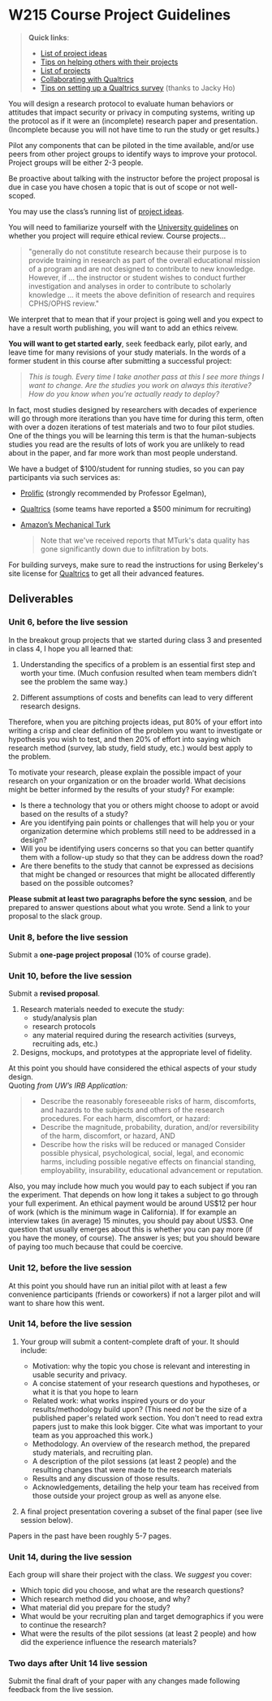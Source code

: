 # W215 Course Project Guidelines

> **Quick links**:
>
> - [List of project ideas](./ideas.md)
> - [Tips on helping others with their projects](./helping-others.md)
> - [List of projects](./list-of-projects.md)
> - [Collaborating with Qualtrics](/project/tools/qualtrics)
> - [Tips on setting up a Qualtrics survey](https://docs.google.com/document/d/1dCWqeEVaHSNwUDYGvA1_XT8BK_1JFZQUe2MjjIDPLbo/edit) (thanks to Jacky Ho)

You will design a research protocol to evaluate human behaviors or attitudes that impact security or privacy in computing systems, writing up the protocol as if it were an (incomplete) research paper and presentation. (Incomplete because you will not have time to run the study or get results.)

Pilot any components that can be piloted in the time available, and/or use peers from other project groups to identify ways to improve your protocol. Project groups will be either 2-3 people.

Be proactive about talking with the instructor before the project proposal is due in case you have chosen a topic that is out of scope or not well-scoped.

You may use the class’s running list of [<span class="underline">project ideas</span>](./ideas.md).

You will need to familiarize yourself with the [University guidelines](https://cphs.berkeley.edu/review.html) on whether you project will require ethical review. Course projects...

> "generally do not constitute research because their purpose is to provide training in research as part of the overall educational mission of a program and are not designed to contribute to new knowledge. However, if ... the instructor or student wishes to conduct further investigation and analyses in order to contribute to scholarly knowledge ... it meets the above definition of research and requires CPHS/OPHS review."

We interpret that to mean that if your project is going well and you expect to have a result worth publishing, you will want to add an ethics reivew.

**You will want to get started early**, seek feedback early, pilot early, and leave time for many revisions of your study materials. In the words of a former student in this course after submitting a successful
project:

> *This is tough. Every time I take another pass at this I see more things I want to change. Are the studies you work on always this iterative? How do you know when you're actually ready to deploy?*

In fact, most studies designed by researchers with decades of experience will go through more iterations than you have time for during this term, often with over a dozen iterations of test materials and two to four pilot studies. One of the things you will be learning this term is that the human-subjects studies you read are the results of lots of work you are unlikely to read about in the paper, and far more work than most people understand.

We have a budget of $100/student for running studies, so you can pay participants via such services as:
 - [Prolific](https://www.prolific.co/) (strongly recommended by Professor Egelman),
 - [Qualtrics](https://berkeley.ca1.qualtrics.com/) (some teams have reported a $500 minimum for recruiting)
 - [Amazon’s Mechanical Turk](https://www.mturk.com/)

     > Note that we've received reports that MTurk's data quality has gone significantly down due to infiltration by bots.

For building surveys, make sure to read the instructions for using Berkeley's site license for [Qualtrics](/project/tools/qualtrics) to get all their advanced features.

## Deliverables 

### Unit 6, before the live session

In the breakout group projects that we started during class 3 and presented in class 4, I hope you all learned that:

1. Understanding the specifics of a problem is an essential first step and worth your time. (Much confusion resulted when team members didn’t see the problem the same way.)

2. Different assumptions of costs and benefits can lead to very different research designs.

Therefore, when you are pitching projects ideas, put 80% of your effort into writing a crisp and clear definition of the problem you want to investigate or hypothesis you wish to test, and then 20% of effort into saying which research method (survey, lab study, field study, etc.) would best apply to the problem.

To motivate your research, please explain the possible impact of your research on your organization or on the broader world. What decisions might be better informed by the results of your study? For example:

  - Is there a technology that you or others might choose to adopt or avoid based on the results of a study?
  - Are you identifying pain points or challenges that will help you or your organization determine which problems still need to be addressed in a design?
  - Will you be identifying users concerns so that you can better quantify them with a follow-up study so that they can be address down the road?
  - Are there benefits to the study that cannot be expressed as decisions that might be changed or resources that might be allocated differently based on the possible outcomes?

**Please submit at least two paragraphs before the sync session**, and be prepared to answer questions about what you wrote. Send a link to your proposal to the slack group.

### Unit 8, before the live session

Submit a **one-page project proposal** (10% of course grade).

### Unit 10, before the live session

Submit a **revised proposal**.

1. Research materials needed to execute the study:
	- study/analysis plan
	- research protocols
	- any material required during the research activities (surveys, recruiting ads, etc.)
2. Designs, mockups, and prototypes at the appropriate level of fidelity.

At this point you should have considered the ethical aspects of your study design.  
Quoting *from UW’s IRB Application:*

> * Describe the reasonably foreseeable risks of harm, discomforts, and hazards to the subjects and others of the research procedures. For each harm, discomfort, or hazard:
> * Describe the magnitude, probability, duration, and/or reversibility of the harm, discomfort, or hazard, AND
> * Describe how the risks will be reduced or managed
> Consider possible physical, psychological, social, legal, and economic harms, including possible negative effects on financial standing, employability, insurability, educational advancement or reputation.

Also, you may include how much you would pay to each subject if you ran the experiment.  That depends on how long it takes a subject to go through your full experiment.  An ethical payment would be around US\$12 per hour of work (which is the minimum wage in California).  If for example an interview takes (in average) 15 minutes, you should pay about US$3. One question that usually emerges about this is whether you can pay more (if you have the money, of course). The answer is yes; but you should beware of paying too much because that could be coercive.


### Unit 12, before the live session

At this point you should have run an initial pilot with at least a few convenience participants (friends or coworkers) if not a larger pilot and will want to share how this went.

### Unit 14, before the live session

 1. Your group will submit a content-complete draft of your. It should include:

    * Motivation: why the topic you chose is relevant and interesting in usable security and privacy.
    * A concise statement of your research questions and hypotheses, or what it is that you hope to learn
    * Related work: what works inspired yours or do your results/methodology build upon? (This need *not* be the size of a published paper's related work section. You don't need to read extra papers just to make this look bigger.  Cite what was important to your team as you approached this work.)
    * Methodology.  An overview of the research method, the prepared study materials, and recruiting plan.
    * A description of the pilot sessions (at least 2 people) and the resulting changes that were made to the research materials
    * Results and any discussion of those results.
    * Acknowledgements, detailing the help your team has received from those outside your project group as well as anyone else.

 2. A final project presentation covering a subset of the final paper (see live session below).

 Papers in the past have been roughly 5-7 pages.

### Unit 14, during the live session

Each group will share their project with the class. We *suggest* you cover:

   * Which topic did you choose, and what are the research questions?
   * Which research method did you choose, and why?
   * What material did you prepare for the study?
   * What would be your recruiting plan and target demographics if you were to continue the research?
   * What were the results of the pilot sessions (at least 2 people) and how did the experience influence the research materials?

### Two days after Unit 14 live session

Submit the final draft of your paper with any changes made following feedback from the live session.
